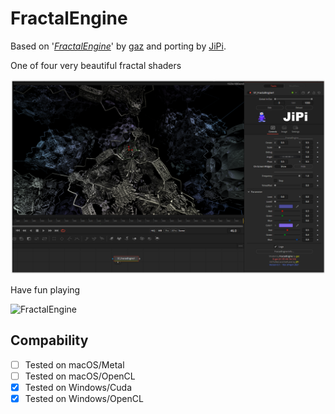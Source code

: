 FractalEngine
==================

Based on '_[FractalEngine](https://www.shadertoy.com/view/WdjBWc)_' by [gaz](https://www.shadertoy.com/user/gaz) and porting by [JiPi](Profiles/JiPi.md).

One of four very beautiful fractal shaders

[![FractalEngine](FractalEngine.png)](FractalEngine.fuse)


Have fun playing

![FractalEngine](https://user-images.githubusercontent.com/78935215/111883188-11c55700-89ba-11eb-89fe-163f55daf831.gif)



## Compability
- [ ] Tested on macOS/Metal
- [ ] Tested on macOS/OpenCL
- [x] Tested on Windows/Cuda
- [x] Tested on Windows/OpenCL